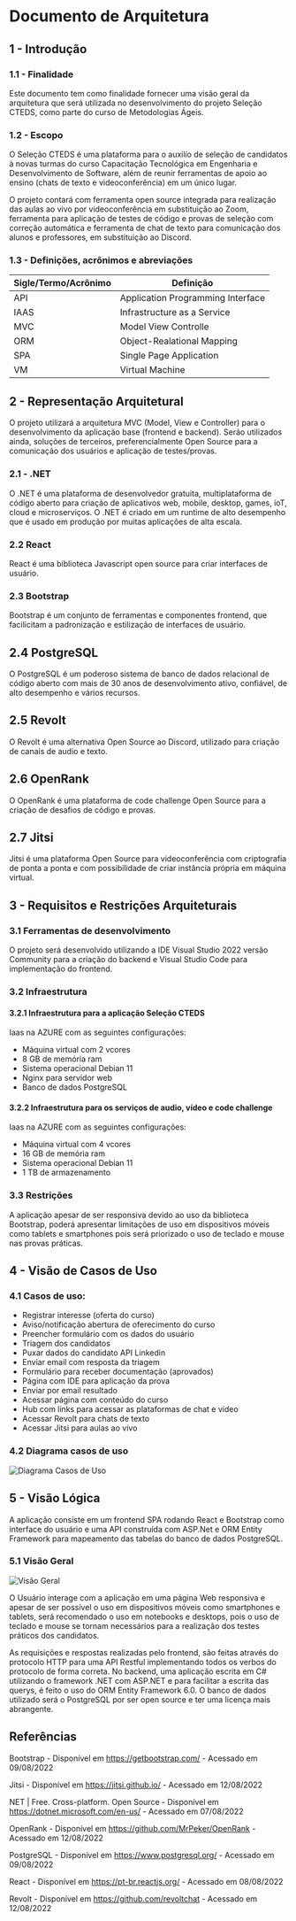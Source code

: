 # Documento de Arquitetura 

## 1 - Introdução 

### 1.1 - Finalidade 

Este documento tem como finalidade fornecer uma visão geral da arquitetura que será utilizada no desenvolvimento do projeto Seleção CTEDS, como parte do curso de Metodologias Ágeis.

### 1.2 - Escopo

O Seleção CTEDS é uma plataforma para o auxilío de seleção de candidatos à novas turmas do curso Capacitação Tecnológica em Engenharia e Desenvolvimento de Software, além de reunir ferramentas de apoio ao ensino (chats de texto e videoconferência) em um único lugar.

O projeto contará com ferramenta open source integrada para realização das aulas ao vivo por videoconferência em substituição ao Zoom, ferramenta para aplicação de testes de código e provas de seleção com correção automática e ferramenta de chat de texto para comunicação dos alunos e professores, em substituição ao Discord.



### 1.3 - Definições, acrônimos e abreviações

Sigle/Termo/Acrônimo | Definição
-------------------- | ----------
API                  | Application Programming Interface
IAAS                 | Infrastructure as a Service
MVC                  | Model View Controlle
ORM                  | Object-Realational Mapping
SPA                  | Single Page Application
VM                   | Virtual Machine

## 2 - Representação Arquitetural

O projeto utilizará a arquitetura MVC (Model, View e Controller) para o desenvolvimento da aplicação base (frontend e backend). Serão utilizados ainda, soluções de terceiros, preferencialmente Open Source para a comunicação dos usuários e aplicação de testes/provas.


### 2.1 - .NET  
O .NET é uma plataforma de desenvolvedor gratuita, multiplataforma de código aberto para criação de aplicativos web, mobile, desktop, games, ioT, cloud e microserviços. O .NET é criado em um runtime de alto desempenho que é usado em produção por muitas aplicações de alta escala.

### 2.2 React

React é uma biblioteca Javascript open source para criar interfaces de usuário. 

### 2.3 Bootstrap

Bootstrap é um conjunto de ferramentas e componentes frontend, que facilicitam a padronização e estilização de interfaces de usuário.

## 2.4 PostgreSQL

O PostgreSQL é um poderoso sistema de banco de dados relacional de código aberto com mais de 30 anos de desenvolvimento ativo, confiável, de alto desempenho e vários recursos.

## 2.5 Revolt
O Revolt é uma alternativa Open Source ao Discord, utilizado para criação de canais de audio e texto.

## 2.6 OpenRank
O OpenRank é uma plataforma de code challenge Open Source para a criação de desafios de código e provas. 

## 2.7 Jitsi
Jitsi é uma plataforma Open Source para videoconferência com criptografia de ponta a ponta e com possibilidade de criar instância própria em máquina virtual.

## 3 - Requisitos e Restrições Arquiteturais

### 3.1 Ferramentas de desenvolvimento

O projeto será desenvolvido utilizando a IDE Visual Studio 2022 versão Community para a criação do backend e Visual Studio Code para implementação do frontend.

### 3.2 Infraestrutura

#### 3.2.1 Infraestrutura para a aplicação Seleção CTEDS

Iaas na AZURE com as seguintes configurações:

* Máquina virtual com 2 vcores
* 8 GB de memória ram
* Sistema operacional Debian 11
* Nginx para servidor web
* Banco de dados PostgreSQL

#### 3.2.2 Infraestrutura para os serviços de audio, vídeo e code challenge

Iaas na AZURE com as seguintes configurações:

* Máquina virtual com 4 vcores
* 16 GB de memória ram
* Sistema operacional Debian 11
* 1 TB de armazenamento

### 3.3 Restrições

A aplicação apesar de ser responsiva devido ao uso da biblioteca Bootstrap, poderá apresentar limitações de uso em dispositivos móveis como tablets e smartphones pois será priorizado o uso de teclado e mouse nas provas práticas.

## 4 - Visão de Casos de Uso

 ### 4.1 Casos de uso:

* Registrar interesse (oferta do curso)
* Aviso/notificação abertura de oferecimento do curso 
* Preencher formulário com os dados do usuário
* Triagem dos candidatos
* Puxar dados do candidato API Linkedin
* Enviar email com resposta da triagem
* Formulário para receber documentação (aprovados)
* Página com IDE para aplicação da prova
* Enviar por email resultado
* Acessar página com conteúdo do curso
* Hub com links para acessar as plataformas de chat e vídeo
* Acessar Revolt para chats de texto 
* Acessar Jitsi para aulas ao vivo

### 4.2 Diagrama casos de uso

![Diagrama Casos de Uso](https://github.com/ferdinandocastilho/selecao-cteds/blob/main/assets/fluxograma.png)
    

## 5 - Visão Lógica

A aplicação consiste em um frontend SPA rodando React e Bootstrap como interface do usuário e uma API construída com ASP.Net e ORM Entity Framework para mapeamento das tabelas do banco de dados PostgreSQL.

### 5.1 Visão Geral
![Visão Geral](https://github.com/ferdinandocastilho/selecao-cteds/blob/main/assets/visao-geral.jpg)

O Usuário interage com a aplicação em uma página Web responsiva e apesar de ser possível o uso em dispositivos móveis como smartphones e tablets, será recomendado o uso em notebooks e desktops, pois o uso de teclado e mouse se tornam necessários para a realização dos testes práticos dos candidatos.

As requisições e respostas realizadas pelo frontend, são feitas através do protocolo HTTP para uma API Restful implementando todos os verbos do protocolo de forma correta.
No backend, uma aplicação escrita em C# utilizando o framework .NET com ASP.NET e para facilitar a escrita das querys, é feito o uso do ORM Entity Framework 6.0.
O banco de dados utilizado será o PostgreSQL por ser open source e ter uma licença mais abrangente.



## Referências

Bootstrap - Disponível em https://getbootstrap.com/ - Acessado em 09/08/2022

Jitsi - Disponível em https://jitsi.github.io/ - Acessado em 12/08/2022

NET | Free. Cross-platform. Open Source - Disponível em https://dotnet.microsoft.com/en-us/ - Acessado em 07/08/2022

OpenRank - Disponível em https://github.com/MrPeker/OpenRank - Acessado em 12/08/2022

PostgreSQL - Disponível em https://www.postgresql.org/ - Acessado em 09/08/2022

React - Disponível em https://pt-br.reactjs.org/ - Acessado em 08/08/2022

Revolt - Disponível em https://github.com/revoltchat - Acessado em 12/08/2022



